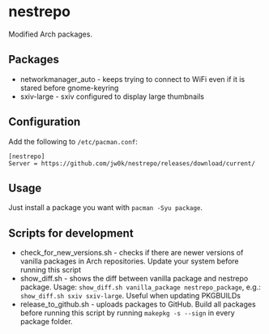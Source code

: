 # nestrepo

Modified Arch packages.

## Packages

- networkmanager_auto - keeps trying to connect to WiFi even if it is stared before gnome-keyring
- sxiv-large - sxiv configured to display large thumbnails

## Configuration

Add the following to `/etc/pacman.conf`:

```
[nestrepo]
Server = https://github.com/jw0k/nestrepo/releases/download/current/
```

## Usage

Just install a package you want with `pacman -Syu package`.

## Scripts for development

- check_for_new_versions.sh - checks if there are newer versions of vanilla packages in Arch repositories. Update your system before running this script
- show_diff.sh - shows the diff between vanilla package and nestrepo package. Usage: `show_diff.sh vanilla_package nestrepo_package`, e.g.: `show_diff.sh sxiv sxiv-large`. Useful when updating PKGBUILDs
- release_to_github.sh - uploads packages to GitHub. Build all packages before running this script by running `makepkg -s --sign` in every package folder.


